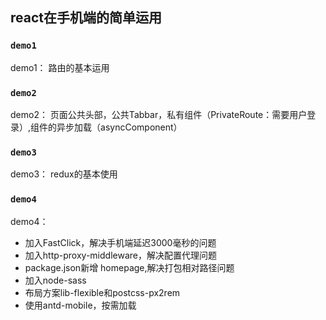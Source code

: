 ## react在手机端的简单运用


### `demo1`
demo1： 路由的基本运用


### `demo2`
demo2： 页面公共头部，公共Tabbar，私有组件（PrivateRoute：需要用户登录）,组件的异步加载（asyncComponent）


### `demo3`
demo3： redux的基本使用


### `demo4`
demo4： 
- 加入FastClick，解决手机端延迟3000毫秒的问题
- 加入http-proxy-middleware，解决配置代理问题
- package.json新增 homepage,解决打包相对路径问题
- 加入node-sass
- 布局方案lib-flexible和postcss-px2rem
- 使用antd-mobile，按需加载
